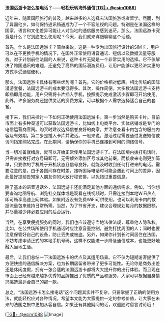 **法国远游卡怎么接电话？——轻松玩转海外通信[[TG💪+ @esim1088](https://t.me/s/esim1088)]**

近年来，随着国际旅行的普及，越来越多的人选择去法国旅游或者留学。然而，到了异国他乡，如何保持通讯畅通成为了一个不容忽视的问题。特别是在法国这样的国家，语言和文化差异可能让人对当地的通信服务感到迷茫。那么，法国远游卡究竟是什么？它到底怎么使用呢？今天，我们就来详细聊聊这个话题。

首先，什么是法国远游卡？简单来说，这是一种专为出国旅行设计的SIM卡，用户可以在不更换手机的情况下，在国外正常使用语音通话、短信以及数据流量等服务。对于计划前往法国的人来说，这种卡片无疑是一个非常实用的选择。它不仅解决了跨国通讯的难题，还避免了高昂的国际漫游费用，让用户能够以更经济实惠的方式享受通信便利。

那么，法国远游卡具体有哪些优势呢？首先，它的价格相对低廉。相比传统的国际漫游套餐，法国远游卡的成本要低得多。其次，操作简便。大多数法国远游卡支持即插即用功能，用户只需将卡片插入手机，按照提示完成激活步骤即可开始使用。此外，许多服务商还提供灵活的资费方案，可以根据个人需求选择适合自己的套餐。

接下来，我们来探讨一下如何正确使用法国远游卡。第一步当然是购买卡片。目前市面上有多种渠道可以获取法国远游卡，比如线上电商平台、实体店铺或是专门的电信运营商官网。购买时建议选择信誉良好的商家，并注意查看卡内包含的服务内容及有效期。第二步是插入卡片并激活。一般来说，激活过程需要通过发送短信或访问指定网站完成。在此期间，请确保你的手机已连接到可用的网络信号。

当一切准备就绪后，就可以开始正常使用法国远游卡了。在法国境内拨打电话时，只需直接拨打对方号码即可，无需额外添加区号或其他前缀。而接收来电则更加简单，只要你的手机处于开机状态且信号良好，就能及时收到任何打进来的电话。需要注意的是，由于各国间存在时差，接听国际电话时可能会遇到时间上的差异，因此最好提前告知家人朋友你的大致行程安排，以免错过重要信息。

除了基本的语音通话外，法国远游卡还能满足其他方面的通信需求。例如，当你想要查询地图导航、浏览社交媒体或是观看在线视频时，只需连接到本地WiFi热点即可畅享高速上网体验。如果附近没有免费WiFi可供使用，也可以利用卡内的数据流量包来维持日常所需。当然，为了节省开支，建议合理规划每月的数据限额，并尽量减少非必要应用的后台运行。

当然，在享受便捷服务的同时，我们也应该遵守当地法律法规，尊重他人隐私权。比如，在公共场所使用手机通话时应注意音量控制，避免打扰周围的人；同时也要注意保管好自己的设备，防止丢失或被盗。另外，如果你计划长时间居住在法国，不妨考虑申请正式的本地手机号码，这样不仅能进一步降低通信成本，也能更好地融入当地生活。

最后，让我们总结一下法国远游卡的优点及其适用场景。它不仅为短期游客提供了方便快捷的通信解决方案，也为长期居留者带来了更多可能性。无论你是商务出差还是休闲度假，拥有一张合适的法国远游卡都将大大提升你的出行体验。而且现在市面上已经有越来越多优秀的品牌推出了优质的产品和服务，大家可以根据自身情况挑选最适合自己的那一款。

总之，“法国远游卡怎么接电话”这个问题其实并不复杂，只要掌握了正确的使用方法，就能轻松应对各种情况。希望本文能为大家提供一定的参考价值，让大家在未来的法国之旅中更加从容自信。如果还有其他疑问的话，欢迎随时留言讨论哦！

[[TG💪+ @esim1088](https://t.me/s/esim1088) ![Image](https://i.postimg.cc/4NQfJmqS/Snipaste-2025-05-13-00-14-12.png)]